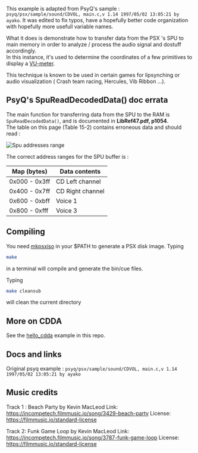 This example is adapted from PsyQ's sample : `psyq/psx/sample/sound/CDVOL, main.c,v 1.14 1997/05/02 13:05:21 by ayako`.
It was edited to fix typos, have a hopefully better code organization with hopefully more usefull variable names.

What it does is demonstrate how to transfer data from the PSX 's SPU to main memory in order to analyze / process the audio signal and dostuff accordingly.  
In this instance, it's used to determine the coordinates of a few primitives to display a [VU-meter](https://en.wikipedia.org/wiki/VU_meter).  

This technique is known to be used in certain games for lipsynching or audio visualization ( Crash team racing, Hercules, Vib Ribbon ...).

## PsyQ's SpuReadDecodedData() doc errata

The main function for transferring data from the SPU to the RAM is `SpuReadDecodedData()`, and is documented in **LibRef47.pdf, p1054**.  
The table on this page (Table 15-2) contains erroneous data and should read : 

![Spu addresses range](https://wiki.arthus.net/assets/spureaddecodeddata_errata.png)

The correct address ranges for the SPU buffer is :

| Map (bytes) | Data contents |
|-------------|---------------|
| 0x000 - 0x3ff | CD Left channel |
| 0x400 - 0x7ff | CD Right channel |
| 0x600 - 0xbff | Voice 1 |
| 0x800 - 0xfff | Voice 3 |

## Compiling

You need [mkpsxiso](https://github.com/Lameguy64/mkpsxiso) in your $PATH to generate a PSX disk image.
Typing 
```bash
make
```
in a terminal will compile and generate the bin/cue files.  

Typing
```bash
make cleansub
``` 
will clean the current directory

## More on CDDA 

See the [hello_cdda](https://github.com/ABelliqueux/nolibgs_hello_worlds/tree/main/hello_cdda) example in this repo.

## Docs and links

Original psyq example : `psyq/psx/sample/sound/CDVOL, main.c,v 1.14 1997/05/02 13:05:21 by ayako` 

## Music credits

Track 1 :
Beach Party by Kevin MacLeod
Link: https://incompetech.filmmusic.io/song/3429-beach-party
License: https://filmmusic.io/standard-license  

Track 2:
Funk Game Loop by Kevin MacLeod
Link: https://incompetech.filmmusic.io/song/3787-funk-game-loop
License: https://filmmusic.io/standard-license
